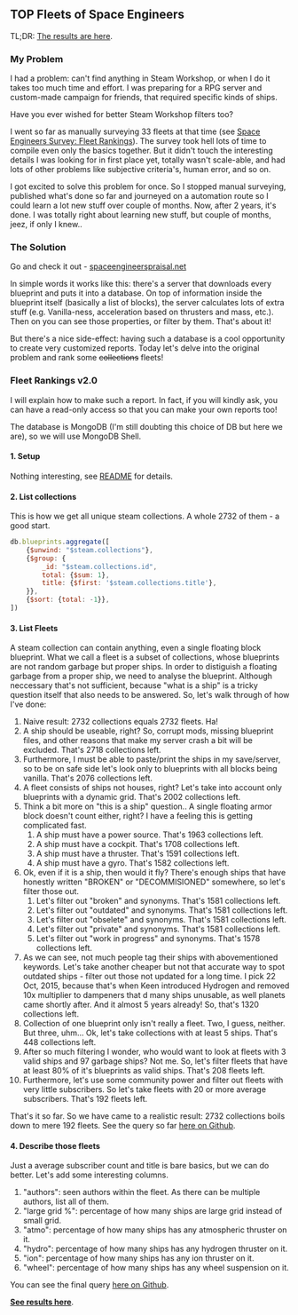 TOP Fleets of Space Engineers
------------------------------------------------------------------------------------------------------------------------


TL;DR: [The results are here](./fleets).



### My Problem

I had a problem: can't find anything in Steam Workshop, or when I do it takes too much time and effort.
I was preparing for a RPG server and custom-made campaign for friends, that required specific kinds of ships.

Have you ever wished for better Steam Workshop filters too?

I went so far as manually surveying 33 fleets at that time (see [Space Engineers Survey: Fleet Rankings](https://steamcommunity.com/sharedfiles/filedetails/?id=1449611975)).
The survey took hell lots of time to compile even only the basics together.
But it didn't touch the interesting details I was looking for in first place yet, totally wasn't scale-able, and had lots of other problems like subjective criteria's, human error, and so on.

I got excited to solve this problem for once. So I stopped manual surveying, published what's done so far and journeyed on a automation route so I could learn a lot new stuff over couple of months.
Now, after 2 years, it's done.
I was totally right about learning new stuff, but couple of months, jeez, if only I knew..




### The Solution

Go and check it out - [spaceengineerspraisal.net](https://spaceengineerspraisal.net)

In simple words it works like this: there's a server that downloads every blueprint and puts it into a database.
On top of information inside the blueprint itself (basically a list of blocks), the server calculates lots of extra stuff (e.g. Vanilla-ness, acceleration based on thrusters and mass, etc.).
Then on you can see those properties, or filter by them.
That's about it!

But there's a nice side-effect: having such a database is a cool opportunity to create very customized reports.
Today let's delve into the original problem and rank some ~~collections~~ fleets!




### Fleet Rankings v2.0

I will explain how to make such a report.
In fact, if you will kindly ask, you can have a read-only access so that you can make your own reports too!

The database is MongoDB (I'm still doubting this choice of DB but here we are), so we will use MongoDB Shell.


#### 1. Setup

Nothing interesting, see [README](https://github.com/Akuukis/sepraisal/blob/master/workspaces/app/README.md) for details.



#### 2. List collections

This is how we get all unique steam collections. A whole 2732 of them - a good start.

```js
db.blueprints.aggregate([
    {$unwind: "$steam.collections"},
    {$group: {
        _id: "$steam.collections.id",
        total: {$sum: 1},
        title: {$first: '$steam.collections.title'},
    }},
    {$sort: {total: -1}},
])
```


#### 3. List Fleets

A steam collection can contain anything, even a single floating block blueprint.
What we call a fleet is a subset of collections, whose blueprints are not random garbage but proper ships.
In order to distiguish a floating garbage from a proper ship, we need to analyse the blueprint.
Although neccessary that's not sufficient, because "what is a ship" is a tricky question itself that also needs to be answered.
So, let's walk through of how I've done:

1. Naive result: 2732 collections equals 2732 fleets. Ha!
2. A ship should be useable, right? So, corrupt mods, missing blueprint files, and other reasons that make my server crash a bit will be excluded. That's 2718 collections left.
3. Furthermore, I must be able to paste/print the ships in my save/server, so to be on safe side let's look only to blueprints with all blocks being vanilla. That's 2076 collections left.
4. A fleet consists of ships not houses, right? Let's take into account only blueprints with a dynamic grid. That's 2002 collections left.
5. Think a bit more on "this is a ship" question.. A single floating armor block doesn't count either, right? I have a feeling this is getting complicated fast.
   1. A ship must have a power source. That's 1963 collections left.
   2. A ship must have a cockpit. That's 1708 collections left.
   3. A ship must have a thruster. That's 1591 collections left.
   4. A ship must have a gyro. That's 1582 collections left.
6. Ok, even if it is a ship, then would it fly? There's enough ships that have honestly written "BROKEN" or "DECOMMISIONED" somewhere, so let's filter those out.
   1. Let's filter out "broken" and synonyms. That's 1581 collections left.
   2. Let's filter out "outdated" and synonyms. That's 1581 collections left.
   3. Let's filter out "obselete" and synonyms. That's 1581 collections left.
   4. Let's filter out "private" and synonyms. That's 1581 collections left.
   5. Let's filter out "work in progress" and synonyms. That's 1578 collections left.
7. As we can see, not much people tag their ships with abovementioned keywords. Let's take another cheaper but not that accurate way to spot outdated ships - filter out those not updated for a long time. I pick 22 Oct, 2015, because that's when Keen introduced Hydrogen and removed 10x multiplier to dampeners that d many ships unusable, as well planets came shortly after. And it almost 5 years already! So, that's 1320 collections left.
8. Collection of one blueprint only isn't really a fleet. Two, I guess, neither. But three, uhm... Ok, let's take collections with at least 5 ships. That's 448 collections left.
9. After so much filtering I wonder, who would want to look at fleets with 3 valid ships and 97 garbage ships? Not me. So, let's filter fleets that have at least 80% of it's blueprints as valid ships. That's 208 fleets left.
10. Furthermore, let's use some community power and filter out fleets with very little subscribers. So let's take fleets with 20 or more average subscribers. That's 192 fleets left.

That's it so far. So we have came to a realistic result: 2732 collections boils down to mere 192 fleets. See the query so far [here on Github](https://github.com/Akuukis/sepraisal/blob/master/workspaces/app/static/articles/fleets/mongo.js#L62-L75).


#### 4. Describe those fleets

Just a average subscriber count and title is bare basics, but we can do better.
Let's add some interesting columns.

1. "authors": seen authors within the fleet.
   As there can be multiple authors, list all of them.
2. "large grid %": percentage of how many ships are large grid instead of small grid.
3. "atmo": percentage of how many ships has any atmospheric thruster on it.
4. "hydro": percentage of how many ships has any hydrogen thruster on it.
5. "ion": percentage of how many ships has any ion thruster on it.
6. "wheel": percentage of how many ships has any wheel suspension on it.

You can see the final query [here on Github](https://github.com/Akuukis/sepraisal/tree/master/workspaces/app/static/articles/fleets/mongo.js#L79-L138).

[**See results here**](./fleets).
